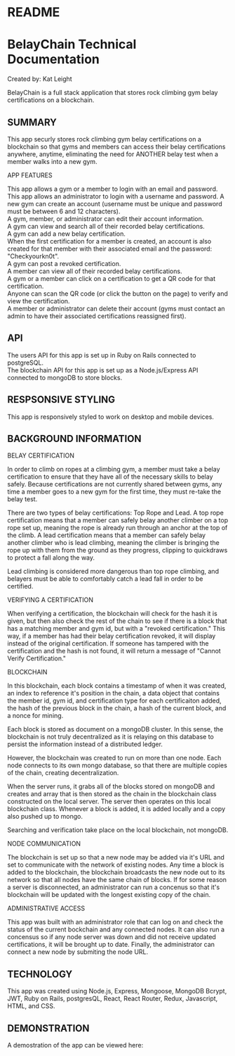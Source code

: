# README

# BelayChain Technical Documentation
Created by: Kat Leight

BelayChain is a full stack application that stores rock climbing gym belay certifications on a blockchain. 
 

## SUMMARY
This app securly stores rock climbing gym belay certifications on a blockchain so that gyms and members can access their belay certifications anywhere, anytime, eliminating the need for ANOTHER belay test when a member walks into a new gym. 

APP FEATURES

This app allows a gym or a member to login with an email and password.  
This app allows an administrator to login with a username and password.
A new gym can create an account (username must be unique and password must be between 6 and 12 characters).  
A gym, member, or administrator can edit their account information.  
A gym can view and search all of their recorded belay certifications.  
A gym can add a new belay certification.  
When the first certification for a member is created, an account is also created for that member with their associated email and the password: "Checkyourkn0t".  
A gym can post a revoked certification.  
A member can view all of their recorded belay certifications.  
A gym or a member can click on a certification to get a QR code for that certification.  
Anyone can scan the QR code (or click the button on the page) to verify and view the certification.       
A member or administrator can delete their account (gyms must contact an admin to have their associated certifications reassigned first).  

## API
The users API for this app is set up in Ruby on Rails connected to postgreSQL.  
The blockchain API for this app is set up as a Node.js/Express API connected to mongoDB to store blocks. 

## RESPSONSIVE STYLING

This app is responsively styled to work on desktop and mobile devices.  

## BACKGROUND INFORMATION
BELAY CERTIFICATION

In order to climb on ropes at a climbing gym, a member must take a belay certification to ensure that they have all of the necessary skills to belay safely. Because certifications are not currently shared between gyms, any time a member goes to a new gym for the first time, they must re-take the belay test.   
  
There are two types of belay certifications: Top Rope and Lead. A top rope certification means that a member can safely belay another climber on a top rope set up, meaning the rope is already run through an anchor at the top of the climb. A lead certification means that a member can safely belay another climber who is lead climbing, meaning the climber is bringing the rope up with them from the ground as they progress, clipping to quickdraws to protect a fall along the way. 

Lead climbing is considered more dangerous than top rope climbing, and belayers must be able to comfortably catch a lead fall in order to be certified. 

VERIFYING A CERTIFICATION

When verifying a certification, the blockchain will check for the hash it is given, but then also check the rest of the chain to see if there is a block that has a matching member and gym id, but with a "revoked certification." This way, if a member has had their belay certification revoked, it will display instead of the original certification. If someone has tampered with the certification and the hash is not found, it will return a message of "Cannot Verify Certification." 

BLOCKCHAIN

In this blockchain, each block contains a timestamp of when it was created, an index to reference it's position in the chain, a data object that contains the member id, gym id, and certification type for each certificaiton added, the hash of the previous block in the chain, a hash of the current block, and a nonce for mining. 

Each block is stored as document on a mongoDB cluster. In this sense, the blockchain is not truly decentralized as it is relaying on this database to persist the information instead of a distributed ledger. 

However, the blockchain was created to run on more than one node. Each node connects to its own mongo database, so that there are multiple copies of the chain, creating decentralization. 

When the server runs, it grabs all of the blocks stored on mongoDB and creates and array that is then stored as the chain in the blockchain class constructed on the local server. The server then operates on this local blockchain class. Whenever a block is added, it is added locally and a copy also pushed up to mongo.

Searching and verification take place on the local blockchain, not mongoDB. 

NODE COMMUNICATION

The blockchain is set up so that a new node may be added via it's URL and set to communicate with the network of existing nodes. Any time a block is added to the blockchain, the blockchain broadcasts the new node out to its network so that all nodes have the same chain of blocks. If for some reason a server is disconnected, an administrator can run a concenus so that it's blockchain will be updated with the longest existing copy of the chain.  

ADMINISTRATIVE ACCESS

This app was built with an administrator role that can log on and check the status of the current bockchain and any connected nodes. It can also run a concensus so if any node server was down and did not receive updated certifications, it will be brought up to date. Finally, the administrator can connect a new node by submiting the node URL. 
 

## TECHNOLOGY
This app was created using Node.js, Express, Mongoose, MongoDB Bcrypt, JWT, Ruby on Rails, postgresQL, React, React Router, Redux, Javascript, HTML, and CSS. 


## DEMONSTRATION
A demostration of the app can be viewed here: 